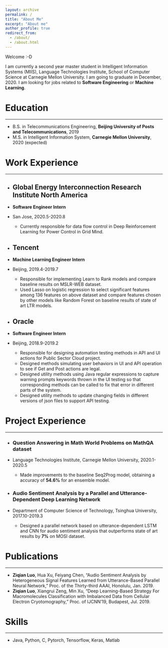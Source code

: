 ```yaml
---
layout: archive
permalink: /
title: "About Me"
excerpt: "About me"
author_profile: true
redirect_from: 
  - /about/
  - /about.html
---
```

Welcome :-D

I am currently a second year master student in Intelligent Information Systems (MIIS), Language Technologies Institute, School of Computer Science at Carnegie Mellon University. I am going to graduate in December, 2020. I am looking for jobs related to **Software Engineering** or **Machine Learning**.



# Education


<hr>


* B.S. in Telecommunications Engineering, **Beijing University of Posts and Telecommunications**, 2019
* M.S. in Intelligent Information System, **Carnegie Mellon University**, 2020 (expected)

# Work Experience

<hr>

* ## Global Energy Interconnection Research Institute North America
* **Software Engineer Intern**
* San Jose, 2020.5-2020.8
  * Currently responsible for data flow control in Deep Reinforcement Learning for Power Control in Grid Mind.

* ## Tencent
* **Machine Learning Engineer Intern**
* Beijing, 2019.4-2019.7
  * Responsible for implementing Learn to Rank models and compare baseline results on MSLR-WEB dataset.
  * Used Lasso on logistic regression to select significant features among 136 features on above dataset and compare features chosen by other models like Random Forest on baseline results of state of art LTR models.


* ## Oracle
* **Software Engineer Intern**
* Beijing, 2018.9-2019.2
  * Responsible for designing automation testing methods in API and UI actions for Public Sector Cloud project.
  * Designed methods simulating user behaviors in UI and API operation to see if Get and Post actions are legal.
  * Designed utility methods using Java regular expressions to capture warning prompts keywords thrown in the UI testing so that corresponding methods can be called to fix that error in different parts of the system.
  * Designed utility methods to update changing fields in different versions of json files to support API testing.


# Project Experience

<hr>

* ### Question Answering in Math World Problems on MathQA dataset
* Language Technologies Institute, Carnegie Mellon University, 2020.1-2020.5
  * Made improvements to the baseline Seq2Prog model, obtaining a accuracy of **54.6%** for an ensemble model.
  
* ### Audio Sentiment Analysis by a Parallel and Utterance-Dependent Deep Learning Network
* Department of Computer Science of Technology, Tsinghua University, 2017.10-2019.3
  * Designed a parallel network based on utterance-dependent LSTM and CNN for audio sentiment analysis that outperforms state of art results by **7%** on MOSI dataset. 
  

# Publications

<hr>

* **Ziqian Luo**, Hua Xu, Feiyang Chen, “Audio Sentiment Analysis by Heterogeneous Signal Features Learned from Utterance-Based Parallel Neural Network,” Proc. of the Thirty-third AAAI, Honolulu, Jan. 2019.
* **Ziqian Luo**, Xiangrui Zeng, Min Xu, “Deep Learning-Based Strategy For Macromolecules Classification with Imbalanced Data from Cellular Electron Cryotomography,” Proc. of IJCNN’19, Budapest, Jul. 2019.

  

# Skills

<hr>

* Java, Python, C, Pytorch, Tensorflow, Keras, Matlab














<!--

This is the front page of a website that is powered by the [academicpages template](https://github.com/academicpages/academicpages.github.io) and hosted on GitHub pages. [GitHub pages](https://pages.github.com) is a free service in which websites are built and hosted from code and data stored in a GitHub repository, automatically updating when a new commit is made to the respository. This template was forked from the [Minimal Mistakes Jekyll Theme](https://mmistakes.github.io/minimal-mistakes/) created by Michael Rose, and then extended to support the kinds of content that academics have: publications, talks, teaching, a portfolio, blog posts, and a dynamically-generated CV. You can fork [this repository](https://github.com/academicpages/academicpages.github.io) right now, modify the configuration and markdown files, add your own PDFs and other content, and have your own site for free, with no ads! An older version of this template powers my own personal website at [stuartgeiger.com](http://stuartgeiger.com), which uses [this Github repository](https://github.com/staeiou/staeiou.github.io).

A data-driven personal website
======
Like many other Jekyll-based GitHub Pages templates, academicpages makes you separate the website's content from its form. The content & metadata of your website are in structured markdown files, while various other files constitute the theme, specifying how to transform that content & metadata into HTML pages. You keep these various markdown (.md), YAML (.yml), HTML, and CSS files in a public GitHub repository. Each time you commit and push an update to the repository, the [GitHub pages](https://pages.github.com/) service creates static HTML pages based on these files, which are hosted on GitHub's servers free of charge.

Many of the features of dynamic content management systems (like Wordpress) can be achieved in this fashion, using a fraction of the computational resources and with far less vulnerability to hacking and DDoSing. You can also modify the theme to your heart's content without touching the content of your site. If you get to a point where you've broken something in Jekyll/HTML/CSS beyond repair, your markdown files describing your talks, publications, etc. are safe. You can rollback the changes or even delete the repository and start over -- just be sure to save the markdown files! Finally, you can also write scripts that process the structured data on the site, such as [this one](https://github.com/academicpages/academicpages.github.io/blob/master/talkmap.ipynb) that analyzes metadata in pages about talks to display [a map of every location you've given a talk](https://academicpages.github.io/talkmap.html).

Getting started
======
1. Register a GitHub account if you don't have one and confirm your e-mail (required!)
1. Fork [this repository](https://github.com/academicpages/academicpages.github.io) by clicking the "fork" button in the top right. 
1. Go to the repository's settings (rightmost item in the tabs that start with "Code", should be below "Unwatch"). Rename the repository "[your GitHub username].github.io", which will also be your website's URL.
1. Set site-wide configuration and create content & metadata (see below -- also see [this set of diffs](http://archive.is/3TPas) showing what files were changed to set up [an example site](https://getorg-testacct.github.io) for a user with the username "getorg-testacct")
1. Upload any files (like PDFs, .zip files, etc.) to the files/ directory. They will appear at https://[your GitHub username].github.io/files/example.pdf.  
1. Check status by going to the repository settings, in the "GitHub pages" section

Site-wide configuration
------
The main configuration file for the site is in the base directory in [_config.yml](https://github.com/academicpages/academicpages.github.io/blob/master/_config.yml), which defines the content in the sidebars and other site-wide features. You will need to replace the default variables with ones about yourself and your site's github repository. The configuration file for the top menu is in [_data/navigation.yml](https://github.com/academicpages/academicpages.github.io/blob/master/_data/navigation.yml). For example, if you don't have a portfolio or blog posts, you can remove those items from that navigation.yml file to remove them from the header. 

Create content & metadata
------
For site content, there is one markdown file for each type of content, which are stored in directories like _publications, _talks, _posts, _teaching, or _pages. For example, each talk is a markdown file in the [_talks directory](https://github.com/academicpages/academicpages.github.io/tree/master/_talks). At the top of each markdown file is structured data in YAML about the talk, which the theme will parse to do lots of cool stuff. The same structured data about a talk is used to generate the list of talks on the [Talks page](https://academicpages.github.io/talks), each [individual page](https://academicpages.github.io/talks/2012-03-01-talk-1) for specific talks, the talks section for the [CV page](https://academicpages.github.io/cv), and the [map of places you've given a talk](https://academicpages.github.io/talkmap.html) (if you run this [python file](https://github.com/academicpages/academicpages.github.io/blob/master/talkmap.py) or [Jupyter notebook](https://github.com/academicpages/academicpages.github.io/blob/master/talkmap.ipynb), which creates the HTML for the map based on the contents of the _talks directory).

**Markdown generator**

I have also created [a set of Jupyter notebooks](https://github.com/academicpages/academicpages.github.io/tree/master/markdown_generator
) that converts a CSV containing structured data about talks or presentations into individual markdown files that will be properly formatted for the academicpages template. The sample CSVs in that directory are the ones I used to create my own personal website at stuartgeiger.com. My usual workflow is that I keep a spreadsheet of my publications and talks, then run the code in these notebooks to generate the markdown files, then commit and push them to the GitHub repository.

How to edit your site's GitHub repository
------
Many people use a git client to create files on their local computer and then push them to GitHub's servers. If you are not familiar with git, you can directly edit these configuration and markdown files directly in the github.com interface. Navigate to a file (like [this one](https://github.com/academicpages/academicpages.github.io/blob/master/_talks/2012-03-01-talk-1.md) and click the pencil icon in the top right of the content preview (to the right of the "Raw | Blame | History" buttons). You can delete a file by clicking the trashcan icon to the right of the pencil icon. You can also create new files or upload files by navigating to a directory and clicking the "Create new file" or "Upload files" buttons. 

Example: editing a markdown file for a talk
![Editing a markdown file for a talk](/images/editing-talk.png)

For more info
------
More info about configuring academicpages can be found in [the guide](https://academicpages.github.io/markdown/). The [guides for the Minimal Mistakes theme](https://mmistakes.github.io/minimal-mistakes/docs/configuration/) (which this theme was forked from) might also be helpful.

-->
